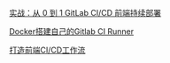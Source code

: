 [实战：从 0 到 1 GitLab CI/CD 前端持续部署](https://cloud.tencent.com/developer/article/1938810)

[Docker搭建自己的Gitlab CI Runner](https://cloud.tencent.com/developer/article/1010595)

[打造前端CI/CD工作流](https://juejin.cn/post/6944878021560139783)

